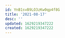 ```yaml
---
id: YnB1svB9LO3zKw0qp4f8G
title: '2021-08-17'
desc: ''
updated: 1629219347222
created: 1629219347222
---
```

